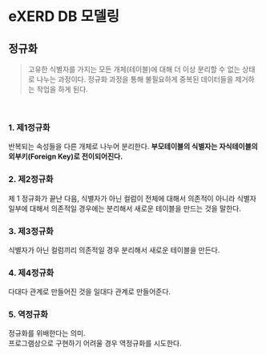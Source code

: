 # eXERD DB 모델링

## 정규화
> 고유한 식별자를 가지는 모든 개체(테이블)에 대해 더 이상 분리할 수 없는 상태로 나누는 과정이다.
 정규화 과정을 통해 불필요하게 중복된 데이터들을 제거하는 작업을 하게 된다.
 
<br>

### 1. 제1정규화
반복되는 속성들을 다른 개체로 나누어 분리한다.
**부모테이블의 식별자는 자식테이블의 외부키(Foreign Key)로 전이되어진다.**

### 2. 제2정규화
제 1 정규화가 끝난 다음, 식별자가 아닌 컬럼이 전체에 대해서 의존적이 아니라
식별자 일부에 대해서 의존적일 경우에는 분리해서 새로운 테이블을 만드는 것을 말한다.

### 3. 제3정규화
식별자가 아닌 컬럼끼리 의존적일 경우 분리해서 새로운 테이블을 만든다.

### 4. 제4정규화
다대다 관계로 만들어진 것을 일대다 관계로 만들어준다.

### 5. 역정규화
정규화를 위배한다는 의미. <br>
프로그램상으로 구현하기 어려울 경우 역정규화를 시도한다.
